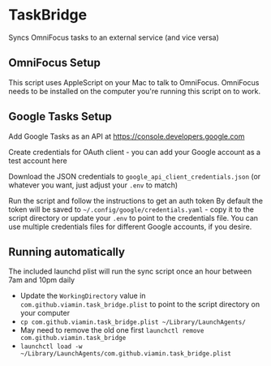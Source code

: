 # TaskBridge

Syncs OmniFocus tasks to an external service (and vice versa)

## OmniFocus Setup

This script uses AppleScript on your Mac to talk to OmniFocus. OmniFocus needs to be installed on the computer you're running this script on to work. 

## Google Tasks Setup

Add Google Tasks as an API at https://console.developers.google.com

Create credentials for OAuth client - you can add your Google account as a test account here

Download the JSON credentials to `google_api_client_credentials.json` (or whatever you want, just adjust your `.env` to match)

Run the script and follow the instructions to get an auth token
By default the token will be saved to `~/.config/google/credentials.yaml` - copy it to the script directory or update your `.env` to point to the credentials file. You can use multiple credentials files for different Google accounts, if you desire.

## Running automatically

The included launchd plist will run the sync script once an hour between 7am and 10pm daily

* Update the `WorkingDirectory` value in `com.github.viamin.task_bridge.plist` to point to the script directory on your computer
* `cp com.github.viamin.task_bridge.plist ~/Library/LaunchAgents/`
* May need to remove the old one first `launchctl remove com.github.viamin.task_bridge`
* `launchctl load -w ~/Library/LaunchAgents/com.github.viamin.task_bridge.plist`
